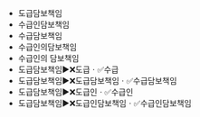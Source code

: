 - 도급담보책임
- 수급인담보책임
- 수급담보책임
- 수급인의담보책임
- 수급인의 담보책임
- 도급담보책임▶️❌도급ㆍ✅수급
- 도급담보책임▶️❌도급담보책임ㆍ✅수급담보책임
- 도급담보책임▶️❌도급인ㆍ✅수급인
- 도급담보책임▶️❌도급인담보책임ㆍ✅수급인담보책임
